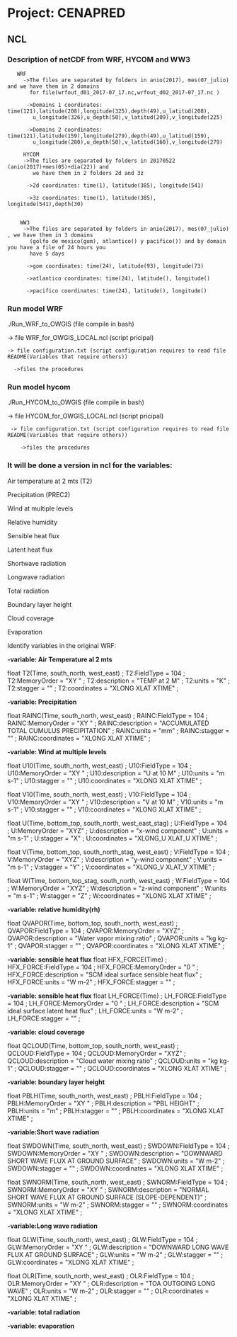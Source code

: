 # **Project: CENAPRED**

## NCL

### Description of netCDF from WRF, HYCOM and WW3

       WRF
         ->The files are separated by folders in anio(2017), mes(07_julio) and we have them in 2 domains 
           for file(wrfout_d01_2017-07_17.nc,wrfout_d02_2017-07_17.nc ) 

          ->Domains 1 coordinates: time(121),latitude(208),longitude(325),depth(49),u_latitud(208),
            u_longitude(326),u_depth(50),v_latitud(209),v_longitude(225)
          
          ->Domains 2 coordinates: time(121),latitude(159),longitude(279),depth(49),u_latitud(159),
            u_longitude(280),u_depth(50),v_latitud(160),v_longitude(279)  
         
         HYCOM
         ->The files are separated by folders in 20170522 (anio(2017)+mes(05)+dia(22)) and 
            we have them in 2 folders 2d and 3z
          
          ->2d coordinates: time(1), latitude(385), longitude(541)
          
          ->3z coordinates: time(1), latitude(385), longitude(541),depth(30)
          
         
        WW3 
         ->The files are separated by folders in anio(2017), mes(07_julio) , we have them in 3 domains 
           (golfo de mexico(gom), atlantico() y pacifico()) and by domain you have a file of 24 hours you 
           have 5 days
         
          ->gom coordinates: time(24), latitude(93), longitude(73)  
         
          ->atlantico coordinates: time(24), latitude(), longitude()
         
          ->pacifico coordinates: time(24), latitude(), longitude()
         


### Run model WRF

./Run_WRF_to_OWGIS (file compile in bash)

 -> file WRF_for_OWGIS_LOCAL.ncl (script pricipal)
 
    -> file configuration.txt (script configuration requires to read file README(Variables that require others))
     
      ->files the procedures


### Run model hycom

 ./Run_HYCOM_to_OWGIS (file compile in bash)
  
  -> file HYCOM_for_OWGIS_LOCAL.ncl (script pricipal)
  
     -> file configuration.txt (script configuration requires to read file README(Variables that require others))
     
        ->files the procedures
	
	
### It will be done a version in ncl for the variables:


Air temperature at 2 mts (T2)

Precipitation (PREC2)

Wind at multiple levels

Relative humidity

Sensible heat flux

Latent heat flux

Shortwave radiation

Longwave radiation

Total radiation

Boundary layer height

Cloud coverage

Evaporation

Identify variables in the original WRF:

**-variable: Air Temperature al 2 mts**

float T2(Time, south_north, west_east) ;
		T2:FieldType = 104 ;
		T2:MemoryOrder = "XY " ;
		T2:description = "TEMP at 2 M" ;
		T2:units = "K" ;
		T2:stagger = "" ;
		T2:coordinates = "XLONG XLAT XTIME" ;


**-variable: Precipitation** 

float RAINC(Time, south_north, west_east) ;
		RAINC:FieldType = 104 ;
		RAINC:MemoryOrder = "XY " ;
		RAINC:description = "ACCUMULATED TOTAL CUMULUS PRECIPITATION" ;
		RAINC:units = "mm" ;
		RAINC:stagger = "" ;
		RAINC:coordinates = "XLONG XLAT XTIME" ;

**-variable: Wind at multiple levels**

float U10(Time, south_north, west_east) ;
		U10:FieldType = 104 ;
		U10:MemoryOrder = "XY " ;
		U10:description = "U at 10 M" ;
		U10:units = "m s-1" ;
		U10:stagger = "" ;
		U10:coordinates = "XLONG XLAT XTIME" ;

float V10(Time, south_north, west_east) ;
		V10:FieldType = 104 ;
		V10:MemoryOrder = "XY " ;
		V10:description = "V at 10 M" ;
		V10:units = "m s-1" ;
		V10:stagger = "" ;
		V10:coordinates = "XLONG XLAT XTIME" ;

float U(Time, bottom_top, south_north, west_east_stag) ;
		U:FieldType = 104 ;
		U:MemoryOrder = "XYZ" ;
		U:description = "x-wind component" ;
		U:units = "m s-1" ;
		U:stagger = "X" ;
		U:coordinates = "XLONG_U XLAT_U XTIME" ;

float V(Time, bottom_top, south_north_stag, west_east) ;
		V:FieldType = 104 ;
		V:MemoryOrder = "XYZ" ;
		V:description = "y-wind component" ;
		V:units = "m s-1" ;
		V:stagger = "Y" ;
		V:coordinates = "XLONG_V XLAT_V XTIME" ;

float W(Time, bottom_top_stag, south_north, west_east) ;
		W:FieldType = 104 ;
		W:MemoryOrder = "XYZ" ;
		W:description = "z-wind component" ;
		W:units = "m s-1" ;
		W:stagger = "Z" ;
		W:coordinates = "XLONG XLAT XTIME" ;


**-variable: relative humidity(rh)**

float QVAPOR(Time, bottom_top, south_north, west_east) ;
		QVAPOR:FieldType = 104 ;
		QVAPOR:MemoryOrder = "XYZ" ;
		QVAPOR:description = "Water vapor mixing ratio" ;
		QVAPOR:units = "kg kg-1" ;
		QVAPOR:stagger = "" ;
		QVAPOR:coordinates = "XLONG XLAT XTIME" ;


**-variable: sensible heat flux** 
	float HFX_FORCE(Time) ;
		HFX_FORCE:FieldType = 104 ;
		HFX_FORCE:MemoryOrder = "0  " ;
		HFX_FORCE:description = "SCM ideal surface sensible heat flux" ;
		HFX_FORCE:units = "W m-2" ;
		HFX_FORCE:stagger = "" ;


**-variable: sensible heat flux** 
	float LH_FORCE(Time) ;
		LH_FORCE:FieldType = 104 ;
		LH_FORCE:MemoryOrder = "0  " ;
		LH_FORCE:description = "SCM ideal surface latent heat flux" ;
		LH_FORCE:units = "W m-2" ;
		LH_FORCE:stagger = "" ;


**-variable: cloud coverage**

float QCLOUD(Time, bottom_top, south_north, west_east) ;
		QCLOUD:FieldType = 104 ;
		QCLOUD:MemoryOrder = "XYZ" ;
		QCLOUD:description = "Cloud water mixing ratio" ;
		QCLOUD:units = "kg kg-1" ;
		QCLOUD:stagger = "" ;
		QCLOUD:coordinates = "XLONG XLAT XTIME" ;


**-variable: boundary layer height**

float PBLH(Time, south_north, west_east) ;
		PBLH:FieldType = 104 ;
		PBLH:MemoryOrder = "XY " ;
		PBLH:description = "PBL HEIGHT" ;
		PBLH:units = "m" ;
		PBLH:stagger = "" ;
		PBLH:coordinates = "XLONG XLAT XTIME" ;


**-variable:Short wave radiation**

float SWDOWN(Time, south_north, west_east) ;
		SWDOWN:FieldType = 104 ;
		SWDOWN:MemoryOrder = "XY " ;
		SWDOWN:description = "DOWNWARD SHORT WAVE FLUX AT GROUND SURFACE" ;
		SWDOWN:units = "W m-2" ;
		SWDOWN:stagger = "" ;
		SWDOWN:coordinates = "XLONG XLAT XTIME" ;

float SWNORM(Time, south_north, west_east) ;
		SWNORM:FieldType = 104 ;
		SWNORM:MemoryOrder = "XY " ;
		SWNORM:description = "NORMAL SHORT WAVE FLUX AT GROUND SURFACE (SLOPE-DEPENDENT)" ;
		SWNORM:units = "W m-2" ;
		SWNORM:stagger = "" ;
		SWNORM:coordinates = "XLONG XLAT XTIME" ;


**-variable:Long wave radiation**

float GLW(Time, south_north, west_east) ;
		GLW:FieldType = 104 ;
		GLW:MemoryOrder = "XY " ;
		GLW:description = "DOWNWARD LONG WAVE FLUX AT GROUND SURFACE" ;
		GLW:units = "W m-2" ;
		GLW:stagger = "" ;
		GLW:coordinates = "XLONG XLAT XTIME" ;

float OLR(Time, south_north, west_east) ;
		OLR:FieldType = 104 ;
		OLR:MemoryOrder = "XY " ;
		OLR:description = "TOA OUTGOING LONG WAVE" ;
		OLR:units = "W m-2" ;
		OLR:stagger = "" ;
		OLR:coordinates = "XLONG XLAT XTIME" ;


**-variable: total radiation**

**-variable: evaporation**

